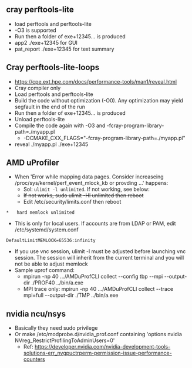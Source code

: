 ## cray perftools-lite
- load perftools and perftools-lite
- -O3 is supported
- Run then a folder of exe+12345... is produced
- app2 ./exe+12345 for GUI
- pat_report ./exe+12345 for text summary


## Cray perftools-lite-loops
- https://cpe.ext.hpe.com/docs/performance-tools/man1/reveal.html
- Cray compiler only
- Load perftools and perftools-lite
- Build the code without optimization (-O0). Any optimization may yield segfault in the end of the run
- Run then a folder of exe+12345... is produced
- Unload perftools-lite
- Compile the code again with -O3 and -fcray-program-library-path=./myapp.pl
  - -DCMAKE_CXX_FLAGS="-fcray-program-library-path=./myapp.pl"
- reveal ./myapp.pl ./exe+12345

## AMD uProfiler
- When 'Error while mapping data pages. Consider increaseing /proc/sys/kernel/perf_event_mlock_kb or provding ...' happens:
  - Sol: `ulimit -l unlimited`. If not working, see below:
  - ~~If not works, sudo ulimit -Hl unlimited then reboot~~
  - Edit /etc/security/limits.conf then reboot
```
*   hard memlock unlimited
```
  - This is only for local users. If accounts are from LDAP or PAM, edit /etc/systemd/system.conf
```
DefaultLimitMEMLOCK=65536:infinity
```
  - If you use vnc session, ulimit -l must be adjusted before launching vnc session. The session will inherit from the current terminal and you will not be able to adjust memlock
- Sample uprof command:
  - mpirun -np 40 .../AMDuProfCLI collect --config tbp --mpi --output-dir ./PROF40 ../bin/a.exe
  - MPI trace only: mpirun -np 40 .../AMDuProfCLI collect --trace mpi=full --output-dir ./TMP ../bin/a.exe

## nvidia ncu/nsys
- Basically they need sudo privilege
- Or make /etc/modprobe.d/nvidia_prof.conf containing 'options nvidia NVreg_RestrictProfilingToAdminUsers=0'
  - Ref: https://developer.nvidia.com/nvidia-development-tools-solutions-err_nvgpuctrperm-permission-issue-performance-counters
